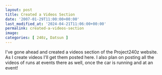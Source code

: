 ```yaml
---
layout: post
title: Created a Videos Section
date: '2007-01-29T11:00:00+00:00'
last_modified_at: '2024-04-21T11:06:00+00:00'
permalink: created-a-videos-section
image: 
categories: [ 240z, Datsun ]
---
```

I've gone ahead and created a videos section of the Project240z website. As I create videos I'll get them posted here. I also plan on posting all the videos of runs at events there as well, once the car is running and at an event!





